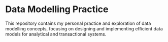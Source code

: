 # Data Modelling Practice

This repository contains my personal practice and exploration of data modelling concepts, focusing on designing and implementing efficient data models for analytical and transactional systems.